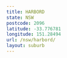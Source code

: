 ```yaml
---
title: HARBORD
state: NSW
postcode: 2096
latitude: -33.776781
longitude: 151.28494
url: /nsw/harbord/
layout: suburb
---
```

